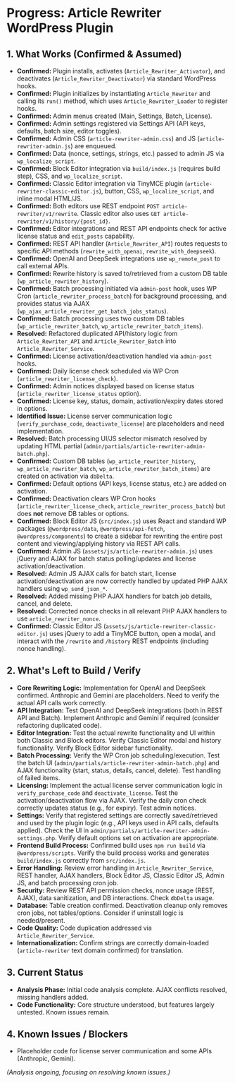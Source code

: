 # Progress: Article Rewriter WordPress Plugin

## 1. What Works (Confirmed & Assumed)

*   **Confirmed:** Plugin installs, activates (`Article_Rewriter_Activator`), and deactivates (`Article_Rewriter_Deactivator`) via standard WordPress hooks.
*   **Confirmed:** Plugin initializes by instantiating `Article_Rewriter` and calling its `run()` method, which uses `Article_Rewriter_Loader` to register hooks.
*   **Confirmed:** Admin menus created (Main, Settings, Batch, License).
*   **Confirmed:** Admin settings registered via Settings API (API keys, defaults, batch size, editor toggles).
*   **Confirmed:** Admin CSS (`article-rewriter-admin.css`) and JS (`article-rewriter-admin.js`) are enqueued.
*   **Confirmed:** Data (nonce, settings, strings, etc.) passed to admin JS via `wp_localize_script`.
*   **Confirmed:** Block Editor integration via `build/index.js` (requires build step), CSS, and `wp_localize_script`.
*   **Confirmed:** Classic Editor integration via TinyMCE plugin (`article-rewriter-classic-editor.js`), button, CSS, `wp_localize_script`, and inline modal HTML/JS.
*   **Confirmed:** Both editors use REST endpoint `POST article-rewriter/v1/rewrite`. Classic editor also uses `GET article-rewriter/v1/history/{post_id}`.
*   **Confirmed:** Editor integrations and REST API endpoints check for active license status and `edit_posts` capability.
*   **Confirmed:** REST API handler (`Article_Rewriter_API`) routes requests to specific API methods (`rewrite_with_openai`, `rewrite_with_deepseek`).
*   **Confirmed:** OpenAI and DeepSeek integrations use `wp_remote_post` to call external APIs.
*   **Confirmed:** Rewrite history is saved to/retrieved from a custom DB table (`wp_article_rewriter_history`).
*   **Confirmed:** Batch processing initiated via `admin-post` hook, uses WP Cron (`article_rewriter_process_batch`) for background processing, and provides status via AJAX (`wp_ajax_article_rewriter_get_batch_jobs_status`).
*   **Confirmed:** Batch processing uses two custom DB tables (`wp_article_rewriter_batch`, `wp_article_rewriter_batch_items`).
*   **Resolved:** Refactored duplicated API/history logic from `Article_Rewriter_API` and `Article_Rewriter_Batch` into `Article_Rewriter_Service`.
*   **Confirmed:** License activation/deactivation handled via `admin-post` hooks.
*   **Confirmed:** Daily license check scheduled via WP Cron (`article_rewriter_license_check`).
*   **Confirmed:** Admin notices displayed based on license status (`article_rewriter_license_status` option).
*   **Confirmed:** License key, status, domain, activation/expiry dates stored in options.
*   **Identified Issue:** License server communication logic (`verify_purchase_code`, `deactivate_license`) are placeholders and need implementation.
*   **Resolved:** Batch processing UI/JS selector mismatch resolved by updating HTML partial (`admin/partials/article-rewriter-admin-batch.php`).
*   **Confirmed:** Custom DB tables (`wp_article_rewriter_history`, `wp_article_rewriter_batch`, `wp_article_rewriter_batch_items`) are created on activation via `dbDelta`.
*   **Confirmed:** Default options (API keys, license status, etc.) are added on activation.
*   **Confirmed:** Deactivation clears WP Cron hooks (`article_rewriter_license_check`, `article_rewriter_process_batch`) but does **not** remove DB tables or options.
*   **Confirmed:** Block Editor JS (`src/index.js`) uses React and standard WP packages (`@wordpress/data`, `@wordpress/api-fetch`, `@wordpress/components`) to create a sidebar for rewriting the entire post content and viewing/applying history via REST API calls.
*   **Confirmed:** Admin JS (`assets/js/article-rewriter-admin.js`) uses jQuery and AJAX for batch status polling/updates and license activation/deactivation.
*   **Resolved:** Admin JS AJAX calls for batch start, license activation/deactivation are now correctly handled by updated PHP AJAX handlers using `wp_send_json_*`.
*   **Resolved:** Added missing PHP AJAX handlers for batch job details, cancel, and delete.
*   **Resolved:** Corrected nonce checks in all relevant PHP AJAX handlers to use `article_rewriter_nonce`.
*   **Confirmed:** Classic Editor JS (`assets/js/article-rewriter-classic-editor.js`) uses jQuery to add a TinyMCE button, open a modal, and interact with the `/rewrite` and `/history` REST endpoints (including nonce handling).

## 2. What's Left to Build / Verify

*   **Core Rewriting Logic:** Implementation for OpenAI and DeepSeek confirmed. Anthropic and Gemini are placeholders. Need to verify the actual API calls work correctly.
*   **API Integration:** Test OpenAI and DeepSeek integrations (both in REST API and Batch). Implement Anthropic and Gemini if required (consider refactoring duplicated code).
*   **Editor Integration:** Test the actual rewrite functionality and UI within both Classic and Block editors. Verify Classic Editor modal and history functionality. Verify Block Editor sidebar functionality.
*   **Batch Processing:** Verify the WP Cron job scheduling/execution. Test the batch UI (`admin/partials/article-rewriter-admin-batch.php`) and AJAX functionality (start, status, details, cancel, delete). Test handling of failed items.
*   **Licensing:** Implement the actual license server communication logic in `verify_purchase_code` and `deactivate_license`. Test the activation/deactivation flow via AJAX. Verify the daily cron check correctly updates status (e.g., for expiry). Test admin notices.
*   **Settings:** Verify that registered settings are correctly saved/retrieved and used by the plugin logic (e.g., API keys used in API calls, defaults applied). Check the UI in `admin/partials/article-rewriter-admin-settings.php`. Verify default options set on activation are appropriate.
*   **Frontend Build Process:** Confirmed build uses `npm run build` via `@wordpress/scripts`. Verify the build process works and generates `build/index.js` correctly from `src/index.js`.
*   **Error Handling:** Review error handling in `Article_Rewriter_Service`, REST handler, AJAX handlers, Block Editor JS, Classic Editor JS, Admin JS, and batch processing cron job.
*   **Security:** Review REST API permission checks, nonce usage (REST, AJAX), data sanitization, and DB interactions. Check `dbDelta` usage.
*   **Database:** Table creation confirmed. Deactivation cleanup only removes cron jobs, not tables/options. Consider if uninstall logic is needed/present.
*   **Code Quality:** Code duplication addressed via `Article_Rewriter_Service`.
*   **Internationalization:** Confirm strings are correctly domain-loaded (`article-rewriter` text domain confirmed) for translation.

## 3. Current Status

*   **Analysis Phase:** Initial code analysis complete. AJAX conflicts resolved, missing handlers added.
*   **Code Functionality:** Core structure understood, but features largely untested. Known issues remain.

## 4. Known Issues / Blockers

*   Placeholder code for license server communication and some APIs (Anthropic, Gemini).

*(Analysis ongoing, focusing on resolving known issues.)*
